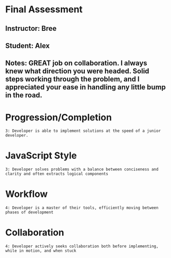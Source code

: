 # Final Assessment
## Instructor: Bree
## Student: Alex
## Notes: GREAT job on collaboration. I always knew what direction you were headed. Solid steps working through the problem, and I appreciated your ease in handling any little bump in the road.

# Progression/Completion

    3: Developer is able to implement solutions at the speed of a junior developer.

# JavaScript Style

    3: Developer solves problems with a balance between conciseness and clarity and often extracts logical components

# Workflow

    4: Developer is a master of their tools, efficiently moving between phases of development

# Collaboration

    4: Developer actively seeks collaboration both before implementing, while in motion, and when stuck
   
